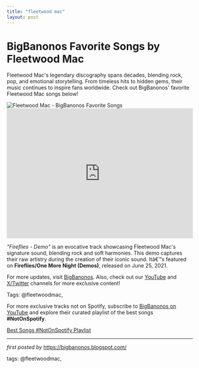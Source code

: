 ```yaml
---
title: "fleetwood mac"
layout: post
---
```

<!-- Title of the Post -->
<h1 >BigBanonos Favorite Songs by Fleetwood Mac</h1> <!-- Introductory Text -->
<p >Fleetwood Mac's legendary discography spans decades, blending rock, pop, and emotional storytelling. From timeless hits to hidden gems, their music continues to inspire fans worldwide. Check out BigBanonos' favorite Fleetwood Mac songs below!</p> <!-- Featured Image -->
<div > <img src="https://i.scdn.co/image/ab67616d0000b27357df7ce0eac715cf70e519a7" alt="Fleetwood Mac - BigBanonos Favorite Songs" />
</div> <!-- Spotify Embed -->
<div > <iframe src="https://open.spotify.com/embed/playlist/3HSJowYAKcFaPbvSJx1RFT?utm_source=generator" width="100%" height="352" frameborder="0" allowfullscreen="" allow="autoplay; clipboard-write; encrypted-media; fullscreen; picture-in-picture" loading="lazy"></iframe>
</div> <!-- Song Information -->
<div > <p><em>"Fireflies - Demo"</em> is an evocative track showcasing Fleetwood Mac's signature sound, blending rock and soft harmonies. This demo captures their raw artistry during the creation of their iconic sound. Itâ€™s featured on <strong>Fireflies/One More Night (Demos)</strong>, released on June 25, 2021.</p>
</div> <!-- Footer Links -->
<div > <p>For more updates, visit <a href="https://bigbanonos.blogspot.com/" target="_blank">BigBanonos</a>. Also, check out our <a href="https://www.youtube.com/@BigBanonos" target="_blank">YouTube</a> and <a href="https://x.com/bigbanonos" target="_blank">X/Twitter</a> channels for more exclusive content!</p>
</div> <!-- Tags -->
<p >Tags: @fleetwoodmac,</p>


<!--Subscribe and Playlist Links-->
<div>
    <p>For more exclusive tracks not on Spotify, subscribe to <a href="https://www.youtube.com/@BigBanonos" target="_blank">BigBanonos on YouTube</a> and explore their curated playlist of the best songs <strong>#NotOnSpotify</strong>.</p>
    <p><a href="https://www.youtube.com/playlist?list=PLtuNtuTatqI0kFahUCbtbfenC_ET5O_tr" target="_blank">Best Songs #NotOnSpotify Playlist<br /></a></p></div>

<hr />

<p><em>first posted by</em> <a href="https://bigbanonos.blogspot.com/" rel="noopener" target="_new">https://bigbanonos.blogspot.com/</a></p>

<p>tags: @fleetwoodmac,</p>
